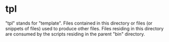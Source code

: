 tpl
=====

"tpl" stands for "template". Files contained in this directory or files (or snippets of files) used to produce
other files.  Files residing in this directory are consumed by the scripts residing in the parent "bin" directory.

    
    

